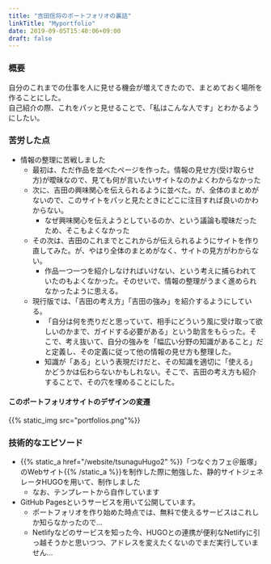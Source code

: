 ```yaml
---
title: "吉田信将のポートフォリオの裏話"
linkTitle: "Myportfolio"
date: 2019-09-05T15:40:06+09:00
draft: false
---
```


### 概要
自分のこれまでの仕事を人に見せる機会が増えてきたので、まとめておく場所を作ることにした。<br>
自己紹介の際、これをパッと見せることで、「私はこんな人です」とわかるようにしたい。

### 苦労した点
- 情報の整理に苦戦しました
    - 最初は、ただ作品を並べたページを作った。情報の見せ方(受け取らせ方)が曖昧なので、見ても何が言いたいサイトなのかよくわからなかった
    - 次に、吉田の興味関心を伝えられるように並べた。が、全体のまとめがないので、このサイトをパッと見たときにどこに注目すれば良いのかわからない。
        - なぜ興味関心を伝えようとしているのか、という議論も曖昧だったため、そこもよくなかった
    - その次は、吉田のこれまでとこれからが伝えられるようにサイトを作り直してみた。が、やはり全体のまとめがなく、サイトの見方がわからない。
        - 作品一つ一つを紹介しなければいけない、という考えに捕らわれていたのもよくなかった。そのせいで、情報の整理がうまく進められなかったように思える。
    - 現行版では、「吉田の考え方」「吉田の強み」を紹介するようにしている。
        - 「自分は何を売りだと思っていて、相手にどういう風に受け取って欲しいのかまで、ガイドする必要がある」という助言をもらった。そこで、考え抜いて、自分の強みを「幅広い分野の知識があること」だと定義し、その定義に従って他の情報の見せ方も整理した。
        - 知識が「ある」という表現だけだと、その知識を適切に「使える」かどうかは伝わらないかもしれない。そこで、吉田の考え方も紹介することで、その穴を埋めることにした。

#### このポートフォリオサイトのデザインの変遷
{{% static_img src="portfolios.png"%}}

### 技術的なエピソード
- {{% static_a href="/website/tsunaguHugo2" %}}「つなぐカフェ＠飯塚」のWebサイト{{% /static_a %}}を制作した際に勉強した、静的サイトジェネレータHUGOを用いて、制作しました
    - なお、テンプレートから自作しています
- GitHub Pagesというサービスを用いて公開しています。
    - ポートフォリオを作り始めた時点では、無料で使えるサービスはこれしか知らなかったので…
    - Netlifyなどのサービスを知った今、HUGOとの連携が便利なNetlifyに引っ越そうかと思いつつ、アドレスを変えたくないのでまだ実行していません…
